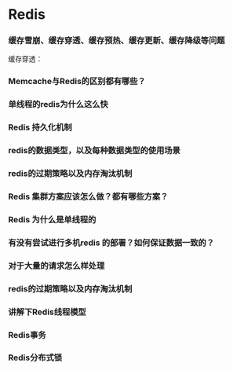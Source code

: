 # Redis

### 缓存雪崩、缓存穿透、缓存预热、缓存更新、缓存降级等问题

缓存穿透：

### Memcache与Redis的区别都有哪些？

### 单线程的redis为什么这么快

### Redis 持久化机制

### redis的数据类型，以及每种数据类型的使用场景

### redis的过期策略以及内存淘汰机制

### Redis 集群方案应该怎么做？都有哪些方案？

### Redis 为什么是单线程的

### 有没有尝试进行多机redis 的部署？如何保证数据一致的？

### 对于大量的请求怎么样处理

### redis的过期策略以及内存淘汰机制

### 讲解下Redis线程模型

### Redis事务

### Redis分布式锁
